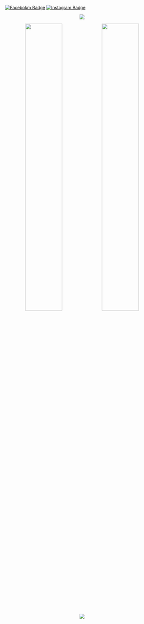 [![Facebokm Badge](https://img.shields.io/badge/-facebook.arimarshello-blue?style=flat&logo=Facebook&logoColor=white&link=https://www.facebook.com/profile.php?id=/)](https://www.facebook.com/profile.php?id=) [![Instagram Badge](https://img.shields.io/badge/-instagram.arimarshello_reall-f01397?style=flat&logo=Instagram&logoColor=white&link=https://www.instagram.com/arimarshello_reall.qwerty_/)](https://www.instagram.com/arimarshello_reall.qwerty_/) 

<p align="center">
  <img src="https://readme-typing-svg.herokuapp.com?font=Koulen&size=25&duration=5000&color=light&center=true&vCenter=true&multiline=true&width=600&lines=Selamat+Datang+Digithub+Luciver+Xploit+Jangan+Lupa+Follow" />
</p>
<div align="center">
  <a href="https://github.com/Dapunta/elite"><img width="49%" height="auto" src="https://github-readme-stats.vercel.app/api/pin/?username=Dapunta&repo=elite&theme=vue"></a>
  <a href="https://github.com/Dapunta/premium"><img width="49%" height="auto" src="https://github-readme-stats.vercel.app/api/pin/?username=Dapunta&repo=premium&theme=vue"></a>
</div>
<p align="center">
  <a href="https://skillicons.dev">
    <img src="https://skillicons.dev/icons?i=python,golang,vscode,androidstudio,c,cs,cpp,js,css,html" />
  </a>
</p>
